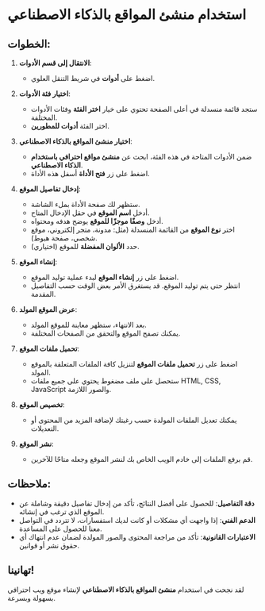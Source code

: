 # استخدام منشئ المواقع بالذكاء الاصطناعي

## الخطوات:

1. **الانتقال إلى قسم الأدوات**:

   - اضغط على **أدوات** في شريط التنقل العلوي.

2. **اختيار فئة الأدوات**:

   - ستجد قائمة منسدلة في أعلى الصفحة تحتوي على خيار **اختر الفئة** وفئات الأدوات المختلفة.
   - اختر الفئة **أدوات للمطورين**.

3. **اختيار منشئ المواقع بالذكاء الاصطناعي**:

   - ضمن الأدوات المتاحة في هذه الفئة، ابحث عن **منشئ مواقع احترافي باستخدام الذكاء الاصطناعي**.
   - اضغط على زر **فتح الأداة** أسفل هذه الأداة.

4. **إدخال تفاصيل الموقع**:

   - ستظهر لك صفحة الأداة بملء الشاشة.
   - أدخل **اسم الموقع** في حقل الإدخال المتاح.
   - أدخل **وصفًا موجزًا للموقع** يوضح هدفه ومحتواه.
   - اختر **نوع الموقع** من القائمة المنسدلة (مثل: مدونة، متجر إلكتروني، موقع شخصي، صفحة هبوط).
   - حدد **الألوان المفضلة** للموقع (اختياري).

5. **إنشاء الموقع**:

   - اضغط على زر **إنشاء الموقع** لبدء عملية توليد الموقع.
   - انتظر حتى يتم توليد الموقع. قد يستغرق الأمر بعض الوقت حسب التفاصيل المقدمة.

6. **عرض الموقع المولد**:

   - بعد الانتهاء، ستظهر معاينة للموقع المولد.
   - يمكنك تصفح الموقع والتحقق من الصفحات المختلفة.

7. **تحميل ملفات الموقع**:

   - اضغط على زر **تحميل ملفات الموقع** لتنزيل كافة الملفات المتعلقة بالموقع المولد.
   - ستحصل على ملف مضغوط يحتوي على جميع ملفات HTML, CSS, JavaScript والصور اللازمة.

8. **تخصيص الموقع**:

   - يمكنك تعديل الملفات المولدة حسب رغبتك لإضافة المزيد من المحتوى أو التعديلات.

9. **نشر الموقع**:

   - قم برفع الملفات إلى خادم الويب الخاص بك لنشر الموقع وجعله متاحًا للآخرين.

## ملاحظات:

- **دقة التفاصيل**: للحصول على أفضل النتائج، تأكد من إدخال تفاصيل دقيقة وشاملة عن الموقع الذي ترغب في إنشائه.
- **الدعم الفني**: إذا واجهت أي مشكلات أو كانت لديك استفسارات، لا تتردد في التواصل معنا للحصول على المساعدة.
- **الاعتبارات القانونية**: تأكد من مراجعة المحتوى والصور المولدة لضمان عدم انتهاك أي حقوق نشر أو قوانين.

## تهانينا!

لقد نجحت في استخدام **منشئ المواقع بالذكاء الاصطناعي** لإنشاء موقع ويب احترافي بسهولة وبسرعة.